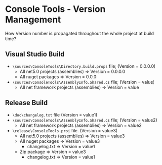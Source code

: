 # Console Tools - Version Management

How Version number is propagated throughout the whole project at build time?

## Visual Studio Build

- `\sources\ConsoleTools\Directory.build.props` file; (Version = 0.0.0.0)
  - All net5.0 projects (assemblies) => Version = 0.0.0.0
  - All nuget packages  => Version = 0.0.0
- `\sources\ConsoleTools\AssemblyInfo.Shared.cs` file; (Version = value)
  - All net framework projects (assemblies) => Version = value

## Release Build

- `\doc\changelog.txt` file (Version = value1)
- `\sources\ConsoleTools\AssemblyInfo.Shared.cs` file; (Version = value2)
  - All net framework projects (assemblies) => Version = value2
- `\release\ConsoleTools.proj` file. (Version = value3)
  - All net5.0 projects (assemblies) => Version = value3
  - All nuget packages  => Version = value3
    - changelog.txt => Version = value1
  - Zip package => Version = value3
    - changelog.txt => Version = value1